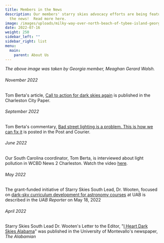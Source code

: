 ```yaml
---
title: Members in the News
description: Our members' starry skies advocacy efforts are being featured in
  the news!  Read more here.
image: /images/uploads/milky-way-over-north-beach-of-tybee-island-georgia.-meaghan-gerard.-08.12.21.jpg
date: 2022-07-16
weight: 250
sidebar_left: ""
sidebar_right: list
menu:
  main:
    parent: About Us
---
```

*The above image was taken by Georgia member, Meaghan Gerard Walsh.*

###### November 2022

Tom Berta's article, [Call to action for dark skies again](https://charlestoncitypaper.com/letters-data-integration-dark-skies/) is published in the Charleston City Paper.

###### September 2022

Tom Berta's commentary, [Bad street lighting is a problem. This is how we can fix it](https://www.postandcourier.com/opinion/commentary/commentary-bad-street-lighting-is-a-problem-this-is-how-we-can-fix-it/article_bd4d02f8-09ca-11ed-a8a0-a36557fd5b1d.html?fbclid=IwAR2-0p0KQ7BtcEyeVLZ8_0KFDbl5IQ2ktwaYTkWz6Bu075TXD_I1q87hhc4) is posted in the Post and Courier.

###### June 2022

Our South Carolina coordinator, Tom Berta, is interviewed about light pollution in WCBD News 2 Charleston.  Watch the video [here](https://www.youtube.com/watch?v=0GCn5D_Hvpo). 

###### May 2022

The grant-funded initiative of Starry Skies South Lead, Dr. Wooten, focused on [dark-sky curriculum development for astronomy courses](https://www.uab.edu/reporter/research/grants-awarded/item/9801-more-faculty-share-the-stories-behind-their-development-grants) at UAB is described in the *UAB Reporter* on May 18, 2022 

###### April 2022

Starry Skies South Lead Dr. Wooten's Letter to the Editor, "[I Heart Dark Skies Alabama](https://www.thealabamian.com/letter-to-the-editor-i-heart-dark-skies-alabama/)" was published in the University of Montevallo's newspaper, *The Alabamian*